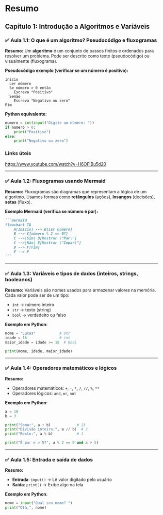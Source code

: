 # Resumo

## Capítulo 1: Introdução a Algoritmos e Variáveis

### ✅ **Aula 1.1: O que é um algoritmo? Pseudocódigo e fluxogramas**

**Resumo:**
Um **algoritmo** é um conjunto de passos finitos e ordenados para resolver um problema. Pode ser descrito como texto (pseudocódigo) ou visualmente (fluxograma).

**Pseudocódigo exemplo (verificar se um número é positivo):**

```
Início
  Ler número
  Se número > 0 então
    Escreva "Positivo"
  Senão
    Escreva "Negativo ou zero"
Fim
```

**Python equivalente:**

```python
numero = int(input("Digite um número: "))
if numero > 0:
    print("Positivo")
else:
    print("Negativo ou zero")
```

### Links úteis

https://www.youtube.com/watch?v=H6OFlBu5d20

---

### ✅ **Aula 1.2: Fluxogramas usando Mermaid**

**Resumo:**
Fluxogramas são diagramas que representam a lógica de um algoritmo. Usamos formas como **retângulos** (ações), **losangos** (decisões), **setas** (fluxo).

**Exemplo Mermaid (verifica se número é par):**

````markdown
```mermaid
flowchart TD
    A[Início] --> B[Ler número]
    B --> C{número % 2 == 0?}
    C -->|Sim| D[Mostrar \"Par\"]
    C -->|Não| E[Mostrar \"Ímpar\"]
    D --> F[Fim]
    E --> F
```
````

---

### ✅ **Aula 1.3: Variáveis e tipos de dados (inteiros, strings, booleanos)**

**Resumo:**
Variáveis são nomes usados para armazenar valores na memória. Cada valor pode ser de um tipo:

- `int` → número inteiro
- `str` → texto (string)
- `bool` → verdadeiro ou falso

**Exemplo em Python:**

```python
nome = "Lucas"           # str
idade = 16               # int
maior_idade = idade >= 18  # bool

print(nome, idade, maior_idade)
```

---

### ✅ **Aula 1.4: Operadores matemáticos e lógicos**

**Resumo:**

- Operadores matemáticos: `+`, `-`, `*`, `/`, `//`, `%`, `**`
- Operadores lógicos: `and`, `or`, `not`

**Exemplo em Python:**

```python
a = 10
b = 3

print("Soma:", a + b)            # 13
print("Divisão inteira:", a // b)  # 3
print("Resto:", a % b)           # 1

print("É par e > 5?", a % 2 == 0 and a > 5)
```

---

### ✅ **Aula 1.5: Entrada e saída de dados**

**Resumo:**

- **Entrada**: `input()` → Lê valor digitado pelo usuário
- **Saída**: `print()` → Exibe algo na tela

**Exemplo em Python:**

```python
nome = input("Qual seu nome? ")
print("Olá,", nome)
```
